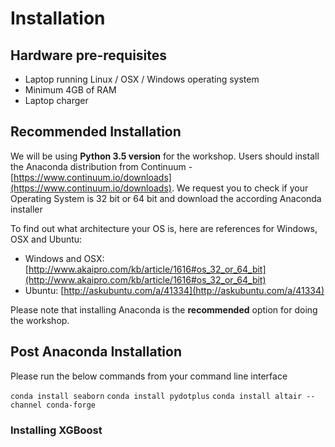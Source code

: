 # Installation

## Hardware pre-requisites
* Laptop running Linux / OSX / Windows operating system
* Minimum 4GB of RAM
* Laptop charger

## Recommended Installation
We will be using **Python 3.5 version** for the workshop. Users should install the Anaconda distribution from Continuum - [https://www.continuum.io/downloads](https://www.continuum.io/downloads). We request you to check if your Operating System is 32 bit or 64 bit and download the according Anaconda installer

To find out what architecture your OS is, here are references for Windows, OSX and Ubuntu:

- Windows and OSX: [http://www.akaipro.com/kb/article/1616#os_32_or_64_bit](http://www.akaipro.com/kb/article/1616#os_32_or_64_bit)
- Ubuntu: [http://askubuntu.com/a/41334](http://askubuntu.com/a/41334)

Please note that installing Anaconda is the **recommended** option for doing the workshop.

## Post Anaconda Installation

Please run the below commands from your command line interface

```conda install seaborn```
```conda install pydotplus```
```conda install altair --channel conda-forge```

### Installing XGBoost
